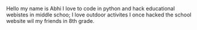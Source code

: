 Hello my name is Abhi
I love to code in python and hack educational webistes in middle schoo;
I love outdoor activites
I once hacked the school website wil my friends in 8th grade.

<!---
Melloe-code/Melloe-code is a ✨ special ✨ repository because its `README.md` (this file) appears on your GitHub profile.
You can click the Preview link to take a look at your changes.
--->
